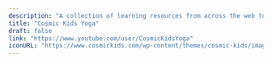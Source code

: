 ```yaml
---
description: "A collection of learning resources from across the web to help you skill up while at home"
title: "Cosmic Kids Yoga"
draft: false
link: "https://www.youtube.com/user/CosmicKidsYoga"
iconURL: "https://www.cosmickids.com/wp-content/themes/cosmic-kids/images/favicon-152.png"
---
```

